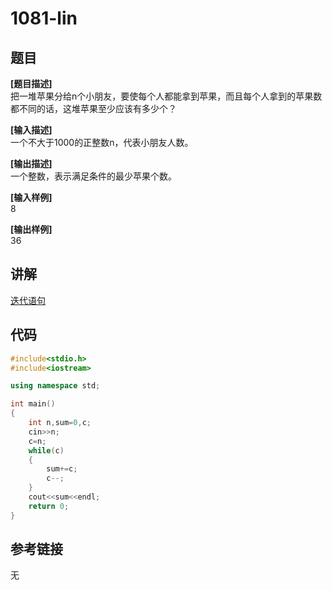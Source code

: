 # 1081-lin
## 题目  
**[题目描述]**  
把一堆苹果分给n个小朋友，要使每个人都能拿到苹果，而且每个人拿到的苹果数都不同的话，这堆苹果至少应该有多少个？  

**[输入描述]**   
一个不大于1000的正整数n，代表小朋友人数。  

**[输出描述]**  
一个整数，表示满足条件的最少苹果个数。  

**[输入样例]**  
8  

**[输出样例]**  
36  

## 讲解  
[迭代语句]([1])  

## 代码  

```cpp
#include<stdio.h>
#include<iostream>

using namespace std;

int main()
{
	int n,sum=0,c;
	cin>>n;
	c=n;
	while(c)
	{
		sum+=c;
		c--;
	}
	cout<<sum<<endl;
	return 0;
}
```

## 参考链接  
无  
